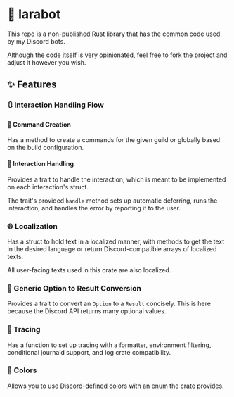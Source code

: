 # 🤖 larabot

This repo is a non-published Rust library that has the common code used by my Discord bots.

Although the code itself is very opinionated, feel free to fork the project and adjust it however you wish.

## ✨ Features

### 🔃 Interaction Handling Flow

#### 🫡 Command Creation

Has a method to create a commands for the given guild or globally based on the build configuration.

#### 🏃 Interaction Handling

Provides a trait to handle the interaction, which is meant to be implemented on each interaction's struct.

The trait's provided `handle` method sets up automatic deferring, runs the interaction, and handles the error by
reporting it to the user.

### 🌐 Localization

Has a struct to hold text in a localized manner, with methods to get the text in the desired language or return
Discord-compatible arrays of localized texts.

All user-facing texts used in this crate are also localized.

### 🙈 Generic Option to Result Conversion

Provides a trait to convert an `Option` to a `Result` concisely. This is here because the Discord API returns many
optional values.

### 📝 Tracing

Has a function to set up tracing with a formatter, environment filtering, conditional journald support, and log crate
compatibility.

### 🎨 Colors

Allows you to use [Discord-defined colors](https://discord.com/branding) with an enum the crate provides.
